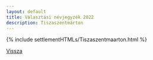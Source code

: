 ```yaml
---
layout: default
title: Választási névjegyzék 2022
description: Tiszaszentmárton
---
```


{% include settlementHTMLs/Tiszaszentmaarton.html %}

[Vissza](../)